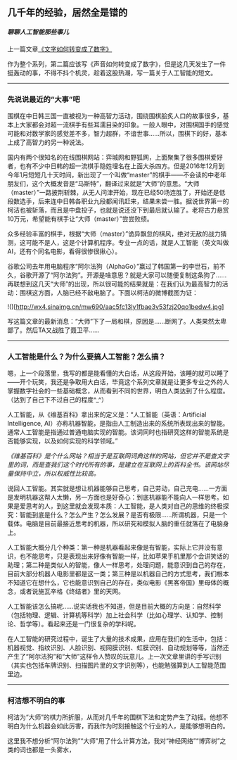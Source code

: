 ## 几千年的经验，居然全是错的
#### _聊聊人工智能那些事儿_

上一篇文章[《文字如何转变成了数字》](http://mp.weixin.qq.com/s/76NqnaF3verSEnAkXUmCyg)

作为整个系列，第二篇应该写《声音如何转变成了数字》，但是这几天发生了一件挺轰动的事，不得不抖个机灵，趁着这股热潮，写一篇关于人工智能的短文。

---
### 先说说最近的“大事”吧

围棋在中日韩三国一直被视为一种高智力活动，围绕围棋脍炙人口的故事很多，基本上大家都会对超一流棋手有些耳濡目染的印象。一般人眼中，对围棋国手的感觉可能和对数学家的感觉差不多，智力超群，不谙世事……所以，围棋下的好，基本上成了高智力的另一种说法。

国内有两个很知名的在线围棋网站：弈城网和野狐网，上面聚集了很多围棋爱好者，也有不少中日韩的超一流棋手隐姓埋名在上面大杀四方。但是2016年12月到今年1月短短几十天时间，新出现了一个叫做“master”的棋手——不会读的中老年朋友们，这个大概发音是“马斯特”，翻译过来就是“大师”的意思。“大师（master）”一路披荆斩棘，从无人问津开始，现在已经50场连胜了，开始还是低段数选手，后来连中日韩各职业九段都闻讯赶来，结果未尝一胜。据说世界第一的柯洁也被斩落，而且是中盘投子，也就是说还没下到最后就认输了。老将古力悬赏10万元，希望能有棋手让“大师（master）”尝尝败绩。

众多经验丰富的棋手，根据“大师（master）”诡异飘忽的棋风，绝对无敌的战力猜测，这可能不是人，这是个计算机程序。专业一点的话，就是人工智能（英文叫做AI，还有个同名电影，看得很惨很揪心）。

谷歌公司去年用电脑程序“阿尔法狗（AlphaGo）”赢过了韩国第一的李世石，前不久，谷歌开源了“阿尔法狗”。开源是啥意思？就是大家可以随便复制这条狗了……再联想到这几天“大师”的出现，所以很可能的结果就是：在我们认为最高智力的活动：围棋这方面，人脑已经不敌电脑了。下面以柯洁的微博截图为证：

!()[http://wx4.sinaimg.cn/mw690/aac5fc13ly1fbae3v53fzj20qo1bedw4.jpg]

写这篇文章的最新消息：“大师”下了一局和棋，原因是……断网了。人类果然太卑鄙了。然后TA又战胜了聂卫平……

---

### 人工智能是什么？为什么要搞人工智能？怎么搞？

嗯，上一个段落里，我写的都是能看懂的大白话，从这段开始，该睡的就可以睡了——开个玩笑，我还是争取用大白话，毕竟这个系列文章就是让更多专业之外的人掌握数字社会的一些基础概念，从而看到不同的世界，明白人类达到了什么程度。（达到了自己下不过自己的程度^_^）

人工智能，从《维基百科》拿出来的定义是：“人工智能（英语：Artificial Intelligence, AI）亦称机器智能，是指由人工制造出来的系统所表现出来的智能。通常人工智能是指通过普通电脑实现的智能。该词同时也指研究这样的智能系统是否能够实现，以及如何实现的科学领域。” 

_《维基百科》是个什么网站？相当于是互联网词典这样的网站，但它并不是查文字里的词，而是查我们这个时代所有的事，是建立在互联网上的百科全书。该网站尽量保持中立，所以权威性比较高。_ 

说回人工智能。其实就是想让机器能够自己思考，自己劳动，自己充电……一方面是发明机器这帮人太懒，另一方面也是好奇心：到底机器能不能向人一样思考。如果是爱思考的人，到这里就会发现本质：人工智能，是人类对自己的思维的终极探究：智能到底是什么？怎么产生？怎么发展？是否有极限……所谓机器，只是一个载体。电脑是目前最接近思考的机器，所以研究和模拟人脑的重任就落在了电脑身上。

人工智能大概分几个种类：第一种是机器看起来像是有智能，实际上它并没有意识，也不能思考，只是表现出来好像有智能一样，比如苹果手机里那个会讲笑话的助理；第二种是类似人的智能，像人一样思考，处理问题，能意识到自己的存在，目前大部分机器人电影里都是这一类；第三种是以机器自己的方式思考，我们根本不知道它在想什么，它也能意识到自己的存在，类似电影《黑客帝国》里母体的概念，或者说施瓦辛格《终结者》里的天网。

人工智能该怎么搞呢……说实话我也不知道，但是目前大概的方向是：自然科学（包括物理、逻辑、计算机等科学）加上社会科学（比如心理学、认知学、控制论、哲学等）。看起来还是一门很复杂的学科呢。

在人工智能的研究过程中，诞生了大量的技术成果，应用在我们的生活中，包括：机器视觉、指纹识别、人脸识别、视网膜识别、虹膜识别、自动规划等等，当然还产生了“阿尔法狗”和“大师”这样令人赞叹的玩意儿。上一次文章里讲的手写识别（其实也包括车牌识别、扫描图片里的文字识别等），也能勉强算到人工智能范围里边。

---
### 柯洁想不明白的事

柯洁为“大师”的棋力所折服，从而对几千年的围棋下法和定势产生了动摇。他想不明白为什么机器会如此厉害，而我作为时刻接触这个行业的人，是能够想明白的。

这里我不想分析“阿尔法狗”“大师”用了什么计算方法，我对“神经网络”“博弈树”之类的词也都是一头雾水，